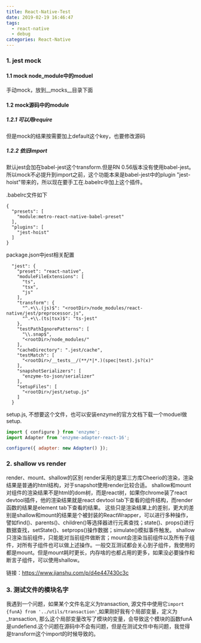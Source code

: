 ```yaml
---
title: React-Native-Test
date: 2019-02-19 16:46:47
tags: 
  - react-native 
  - debug
categories: React-Native
---
```

### 1. jest mock
#### 1.1 mock node_module中的moduel
手动mock，放到__mocks__目录下面

<!-- more -->

#### 1.2 mock源码中的module
##### 1.2.1 可以用require
但是mock的结果按需要加上default这个key，也要修改源码

##### 1.2.2 依旧import
默认jest会加在babel-jest这个transform.但是RN 0.56版本没有使用babel-jest。所以mock不必提升到import之前，这个功能本来是babel-jest中的plugin "jest-hoist"带来的，所以现在要手工在.babelrc中加上这个插件。

.babelrc文件如下
``` 
{
  "presets": [
    "module:metro-react-native-babel-preset"
  ],
  "plugins": [
    "jest-hoist"
  ]
}
```

package.json中jest相关配置
```
  "jest": {
    "preset": "react-native",
    "moduleFileExtensions": [
      "ts",
      "tsx",
      "js"
    ],
    "transform": {
      "^.+\\.(js)$": "<rootDir>/node_modules/react-native/jest/preprocessor.js",
      "^.+\\.(ts|tsx)$": "ts-jest"
    },
    "testPathIgnorePatterns": [
      "\\.snap$",
      "<rootDir>/node_modules/"
    ],
    "cacheDirectory": ".jest/cache",
    "testMatch": [
      "<rootDir>/__tests__/(**/*|*.)(spec|test).js?(x)"
    ],
    "snapshotSerializers": [
      "enzyme-to-json/serializer"
    ],
    "setupFiles": [
      "<rootDir>/jest/setup.js"
    ]
  }
```

setup.js, 不想要这个文件，也可以安装enzyme的官方文档下载一个moduel做setup.
``` js
import { configure } from 'enzyme';
import Adapter from 'enzyme-adapter-react-16';

configure({ adapter: new Adapter() });

```


### 2. shallow vs render
render、mount、shallow的区别
render采用的是第三方库Cheerio的渲染，渲染结果是普通的html结构，对于snapshot使用render比较合适。
shallow和mount对组件的渲染结果不是html的dom树，而是react树，如果你chrome装了react devtool插件，他的渲染结果就是react devtool tab下查看的组件结构，而render函数的结果是element tab下查看的结果。
这些只是渲染结果上的差别，更大的差别是shallow和mount的结果是个被封装的ReactWrapper，可以进行多种操作，譬如find()、parents()、children()等选择器进行元素查找；state()、props()进行数据查找，setState()、setprops()操作数据；simulate()模拟事件触发。
shallow只渲染当前组件，只能能对当前组件做断言；mount会渲染当前组件以及所有子组件，对所有子组件也可以做上述操作。一般交互测试都会关心到子组件，我使用的都是mount。但是mount耗时更长，内存啥的也都占用的更多，如果没必要操作和断言子组件，可以使用shallow。

链接：https://www.jianshu.com/p/d4e447430c3c

### 3. 测试文件的模块名字
我遇到一个问题，如果某个文件名定义为transaction, 源文件中使用它`import {funA} from '../utils/transaction'`,如果刚好我有个局部变量，定义为_transaction, 那么这个局部变量改写了模块的变量，会导致这个模块的函数funA是undefiend.这个问题在源码中不会有问题，但是在测试文件中有问题，我觉得是transform这个import的时候导致的。
